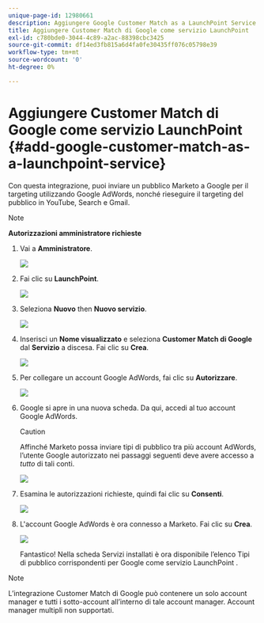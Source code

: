 ```yaml
---
unique-page-id: 12980661
description: Aggiungere Google Customer Match as a LaunchPoint Service - Documenti Marketo - Documentazione del prodotto
title: Aggiungere Customer Match di Google come servizio LaunchPoint
exl-id: c780bde0-3044-4c89-a2ac-88398cbc3425
source-git-commit: df14ed3fb815a6d4fa0fe30435ff076c05798e39
workflow-type: tm+mt
source-wordcount: '0'
ht-degree: 0%

---
```


# Aggiungere Customer Match di Google come servizio LaunchPoint {#add-google-customer-match-as-a-launchpoint-service}

Con questa integrazione, puoi inviare un pubblico Marketo a Google per il targeting utilizzando Google AdWords, nonché rieseguire il targeting del pubblico in YouTube, Search e Gmail.

>[!NOTE]
>
>**Autorizzazioni amministratore richieste**

1. Vai a **Amministratore**.

   ![](assets/admin.png)

1. Fai clic su **LaunchPoint**.

   ![](assets/image2014-12-5-14-3a35-3a27.png)

1. Seleziona **Nuovo** then **Nuovo servizio**.

   ![](assets/image2014-12-5-14-3a37-3a33.png)

1. Inserisci un **Nome visualizzato** e seleziona **Customer Match di Google** dal **Servizio** a discesa. Fai clic su **Crea**.

   ![](assets/chooseservice.png)

1. Per collegare un account Google AdWords, fai clic su **Autorizzare**.

   ![](assets/authorizeaccount-1.png)

1. Google si apre in una nuova scheda. Da qui, accedi al tuo account Google AdWords.

   >[!CAUTION]
   >
   >Affinché Marketo possa inviare tipi di pubblico tra più account AdWords, l’utente Google autorizzato nei passaggi seguenti deve avere accesso a _tutto_ di tali conti.

   ![](assets/chooseaccount.png)

1. Esamina le autorizzazioni richieste, quindi fai clic su **Consenti**.

   ![](assets/reviewpermissions.png)

1. L&#39;account Google AdWords è ora connesso a Marketo. Fai clic su **Crea**.

   ![](assets/authorizesuccess.png)

   Fantastico! Nella scheda Servizi installati è ora disponibile l’elenco Tipi di pubblico corrispondenti per Google come servizio LaunchPoint .

>[!NOTE]
>
>L’integrazione Customer Match di Google può contenere un solo account manager e tutti i sotto-account all’interno di tale account manager. Account manager multipli non supportati.
